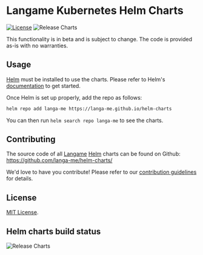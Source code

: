 # Langame Kubernetes Helm Charts

[![License](https://img.shields.io/badge/License-MIT-blue.svg)](https://opensource.org/licenses/MIT) ![Release Charts](https://github.com/langa-me/helm-charts/workflows/Release%20Charts/badge.svg?branch=main)

This functionality is in beta and is subject to change. The code is provided as-is with no warranties.

## Usage

[Helm](https://helm.sh) must be installed to use the charts.
Please refer to Helm's [documentation](https://helm.sh/docs/) to get started.

Once Helm is set up properly, add the repo as follows:

```bash
helm repo add langa-me https://langa-me.github.io/helm-charts
```

You can then run `helm search repo langa-me` to see the charts.

## Contributing

The source code of all [Langame](https://langa.me) [Helm](https://helm.sh) charts can be found on Github: <https://github.com/langa-me/helm-charts/>

<!-- Keep full URL links to repo files because this README syncs from main to gh-pages.  -->
We'd love to have you contribute! Please refer to our [contribution guidelines](https://github.com/langa-me/helm-charts/blob/main/CONTRIBUTING.md) for details.

## License

<!-- Keep full URL links to repo files because this README syncs from main to gh-pages.  -->
[MIT License](https://github.com/langa-me/helm-charts/blob/main/LICENSE).

## Helm charts build status

![Release Charts](https://github.com/langa-me/helm-charts/workflows/Release%20Charts/badge.svg?branch=main)
